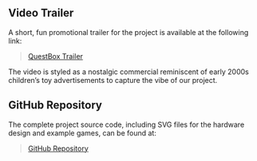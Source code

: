## Video Trailer
A short, fun promotional trailer for the project is available at the following link:

> [QuestBox Trailer](https://syncandshare.lrz.de/getlink/fiQ1zfvbFPMVjzHnyrLu3v/QuestBox-Trailer.mp4)

The video is styled as a nostalgic commercial reminiscent of early 2000s children’s toy advertisements to capture the vibe of our project.

## GitHub Repository
The complete project source code, including SVG files for the hardware design and example games, can be found at:

> [GitHub Repository](https://github.com/Pleanog/quest-box)
